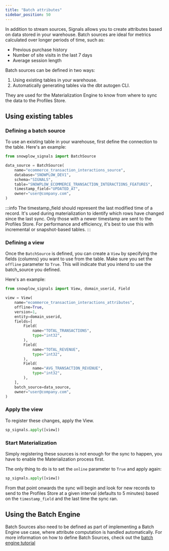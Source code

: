 ```yaml
---
title: "Batch attributes"
sidebar_position: 50
---
```


In addition to stream sources, Signals allows you to create attributes based on data stored in your warehouse. Batch sources are ideal for metrics calculated over longer periods of time, such as:

- Previous purchase history
- Number of site visits in the last 7 days
- Average session length

Batch sources can be defined in two ways:

1. Using existing tables in your warehouse.
2. Automatically generating tables via the dbt autogen CLI.

They are used for the Materialization Engine to know from where to sync the data to the Profiles Store.


## Using existing tables

### Defining a batch source
To use an existing table in your warehouse, first define the connection to the table. Here's an example:

```python
from snowplow_signals import BatchSource

data_source = BatchSource(
    name="ecommerce_transaction_interactions_source",
    database="SNOWPLOW_DEV1",
    schema="SIGNALS",
    table="SNOWPLOW_ECOMMERCE_TRANSACTION_INTERACTIONS_FEATURES",
    timestamp_field="UPDATED_AT",
    owner="user@company.com",
)
```

:::info
The timestamp_field should represent the last modified time of a record. It's used during materialization to identify which rows have changed since the last sync. Only those with a newer timestamp are sent to the Profiles Store. For performance and efficiency, it's best to use this with incremental or snapshot-based tables.
:::

### Defining a view

Once the `BatchSource` is defined, you can create a `View` by specifying the fields (columns) you want to use from the table. Make sure you set the `offline` parameter to `True`. This will indicate that you intend to use the batch_source you defined.

Here's an example:


```python
from snowplow_signals import View, domain_userid, Field

view = View(
    name="ecommerce_transaction_interactions_attributes",
    offline=True,
    version=1,
    entity=domain_userid,
    fields=[
        Field(
            name="TOTAL_TRANSACTIONS",
            type="int32",
        ),
        Field(
            name="TOTAL_REVENUE",
            type="int32",
        ),
        Field(
            name="AVG_TRANSACTION_REVENUE",
            type="int32",
        ),
    ],
    batch_source=data_source,
    owner="user@company.com",
)
```

### Apply the view

To register these changes, apply the View.

```python
sp_signals.apply([view])
```

### Start Materialization

Simply registering these sources is not enough for the sync to happen, you have to enable the Materialization process first.

The only thing to do is to set the `online` parameter to `True` and apply again:


```python
sp_signals.apply([view])
```

From that point onwards the sync will begin and look for new records to send to the Profiles Store at a given interval (defaults to 5 minutes) based on the `timestamp_field` and the last time the sync ran.

## Using the Batch Engine
Batch Sources also need to be defined as part of implementing a Batch Engine use case, where attribute computation is handled automatically. For more information on how to define Batch Sources, check out the [batch engine tutorial](/tutorials/snowplow-batch-engine/materialize-models/)
